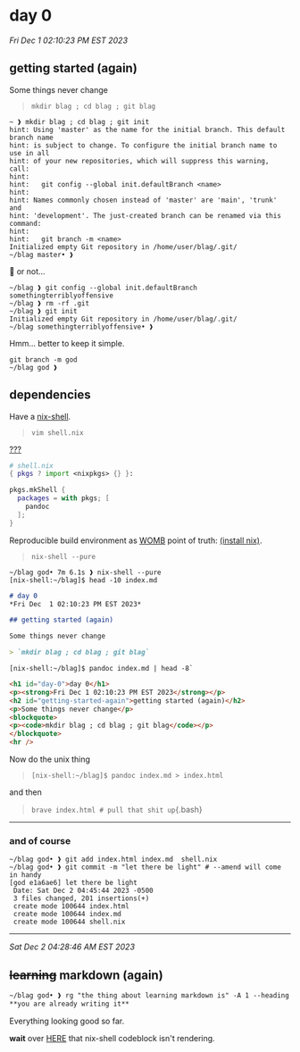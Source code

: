 <style>
  a:target {
    background-color: yellow;
  }
</style>

# day 0
*Fri Dec  1 02:10:23 PM EST 2023*

## getting started (again)

Some things never change

> `mkdir blag ; cd blag ; git blag`

```
~ ❱ mkdir blag ; cd blag ; git init
hint: Using 'master' as the name for the initial branch. This default branch name
hint: is subject to change. To configure the initial branch name to use in all
hint: of your new repositories, which will suppress this warning, call:
hint:
hint: 	git config --global init.defaultBranch <name>
hint:
hint: Names commonly chosen instead of 'master' are 'main', 'trunk' and
hint: 'development'. The just-created branch can be renamed via this command:
hint:
hint: 	git branch -m <name>
Initialized empty Git repository in /home/user/blag/.git/
~/blag master• ❱ 
```

👀 or not...

```
~/blag ❱ git config --global init.defaultBranch somethingterriblyoffensive
~/blag ❱ rm -rf .git
~/blag ❱ git init
Initialized empty Git repository in /home/user/blag/.git/
~/blag somethingterriblyoffensive• ❱
```

Hmm... better to keep it simple.

```
git branch -m god
~/blag god ❱ 
```

## dependencies

Have a [nix-shell](https://nix.dev/tutorials/first-steps/declarative-shell.html "nix-shell is part of Nix: the reproducible, declarative, reliable package manager.").

> `vim shell.nix`

<a href="#BACK" id="HERE">???</a>

```nix
# shell.nix
{ pkgs ? import <nixpkgs> {} }:

pkgs.mkShell {
  packages = with pkgs; [
    pandoc
  ];
}
```

Reproducible build environment as [WOMB](## "works on my build") point of truth: [(install nix)](https://nixos.org/download).

> `nix-shell --pure`

```
~/blag god• 7m 6.1s ❱ nix-shell --pure
[nix-shell:~/blag]$ head -10 index.md
```
```md
# day 0
*Fri Dec  1 02:10:23 PM EST 2023*

## getting started (again)

Some things never change

> `mkdir blag ; cd blag ; git blag`
```
```
[nix-shell:~/blag]$ pandoc index.md | head -8`
```
```html
<h1 id="day-0">day 0</h1>
<p><strong>Fri Dec 1 02:10:23 PM EST 2023</strong></p>
<h2 id="getting-started-again">getting started (again)</h2>
<p>Some things never change</p>
<blockquote>
<p><code>mkdir blag ; cd blag ; git blag</code></p>
</blockquote>
<hr />
```

Now do the unix thing

> `[nix-shell:~/blag]$ pandoc index.md > index.html`

and then

> `brave index.html # pull that shit up`{.bash}

*** 

### and of course
```
~/blag god• ❱ git add index.html index.md  shell.nix
~/blag god• ❱ git commit -m "let there be light" # --amend will come in handy
[god e1a6ae6] let there be light
 Date: Sat Dec 2 04:45:44 2023 -0500
 3 files changed, 201 insertions(+)
 create mode 100644 index.html
 create mode 100644 index.md
 create mode 100644 shell.nix
```

***
*Sat Dec  2 04:28:46 AM EST 2023*

## ~~learning~~ markdown (again)

```md
~/blag god• ❱ rg "the thing about learning markdown is" -A 1 --heading | tail -1
**you are already writing it**
```

Everything looking good so far.

**wait** over <a href="#HERE" id="BACK">HERE</a> that nix-shell codeblock isn't rendering.